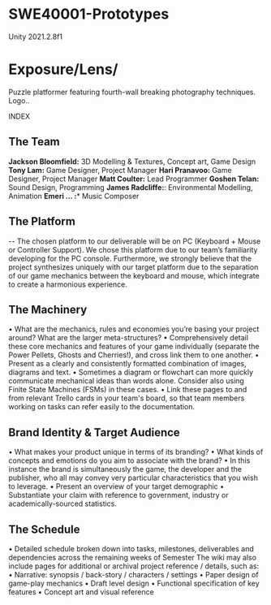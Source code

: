 # SWE40001-Prototypes
Unity 2021.2.8f1

# Exposure/Lens/ 

Puzzle platformer featuring fourth-wall breaking photography techniques.
Logo..

INDEX


## The Team

**Jackson Bloomfield:** 3D Modelling & Textures, Concept art, Game Design
**Tony Lam:** Game Designer, Project Manager
**Hari Pranavoo:** Game Designer, Project Manager
**Matt Coulter:** Lead Programmer
**Goshen Telan:** Sound Design, Programming 
**James Radcliffe:**: Environmental Modelling, Animation 
**Emeri … :*** Music Composer

## The Platform
--
The chosen platform to our deliverable will be on PC (Keyboard + Mouse or Controller Support). We chose this platform due to our team’s familiarity developing for the PC console. Furthermore, we strongly believe that the project synthesizes uniquely with our target platform due to the separation of our game mechanics between the keyboard and mouse, which integrate to create a harmonious experience.

## The Machinery
•	What are the mechanics, rules and economies you’re basing your project around? What are the larger meta-structures?
•	Comprehensively detail these core mechanics and features of your game individually (separate the Power Pellets, Ghosts and Cherries!), and cross link them to one another. 
•	Present as a clearly and consistently formatted combination of images, diagrams and text.
•	Sometimes a diagram or flowchart can more quickly communicate mechanical ideas than words alone. Consider also using Finite State Machines (FSMs) in these cases.
•	Link these pages to and from relevant Trello cards in your team's board, so that team members working on tasks can refer easily to the documentation.
	


## Brand Identity & Target Audience
•	What makes your product unique in terms of its branding?
•	What kinds of concepts and emotions do you aim to associate with the brand?
•	In this instance the brand is simultaneously the game, the developer and the publisher, who all may convey very particular characteristics that you wish to leverage.
•	Present an overview of your target demographic
•	Substantiate your claim with reference to government, industry or academically-sourced statistics.

## The Schedule
•	Detailed schedule broken down into tasks, milestones, deliverables and dependencies across the remaining weeks of Semester
The wiki may also include pages for additional or archival project reference / details, such as:
•	Narrative: synopsis / back-story / characters / settings
•	Paper design of game-play mechanics
•	Draft level design
•	Functional specification of key features
•	Concept art and visual reference
